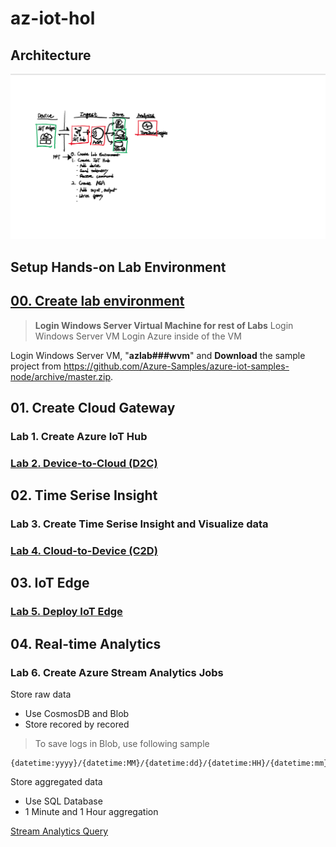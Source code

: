 # az-iot-hol

## Architecture

![arch](./images/az-iot-lab-archi.png)

## Setup Hands-on Lab Environment

## [00. Create lab environment](https://github.com/xlegend1024/az-iot-hol/blob/master/00CreateLab.md)

> __Login Windows Server Virtual Machine for rest of Labs__
> Login Windows Server VM
> Login Azure inside of the VM

Login Windows Server VM, "**azlab###wvm**" and __Download__ the sample project from https://github.com/Azure-Samples/azure-iot-samples-node/archive/master.zip.

## 01. Create Cloud Gateway

### Lab 1. Create Azure IoT Hub

### [Lab 2. Device-to-Cloud (D2C)](https://docs.microsoft.com/en-us/azure/iot-hub/quickstart-send-telemetry-node)

## 02. Time Serise Insight

### Lab 3. Create Time Serise Insight and Visualize data

### [Lab 4. Cloud-to-Device (C2D)](https://docs.microsoft.com/en-us/azure/iot-hub/quickstart-control-device-node)

## 03. IoT Edge

### [Lab 5. Deploy IoT Edge](https://docs.microsoft.com/en-us/azure/iot-edge/quickstart-linux)

## 04. Real-time Analytics

### Lab 6. Create Azure Stream Analytics Jobs

Store raw data

* Use CosmosDB and Blob
* Store recored by recored

> To save logs in Blob, use following sample 

```
{datetime:yyyy}/{datetime:MM}/{datetime:dd}/{datetime:HH}/{datetime:mm}
```

Store aggregated data

* Use SQL Database
* 1 Minute and 1 Hour aggregation

[Stream Analytics Query](https://raw.githubusercontent.com/xlegend1024/az-iot-hol/master/StreamAnalyticJobs/query.sql)

